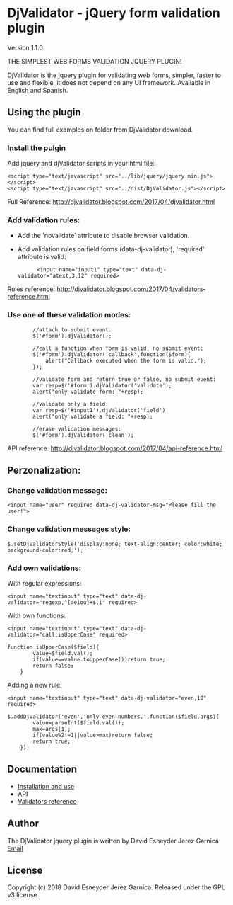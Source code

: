 # DjValidator	-	jQuery form validation plugin

Version 1.1.0

THE SIMPLEST WEB FORMS VALIDATION JQUERY PLUGIN!

DjValidator is the jquery plugin for validating web forms, simpler, faster to use and flexible, it does not depend on any UI framework.
Available in English and Spanish.

## Using the plugin

You can find full examples on folder from DjValidator download.

### Install the pulgin

Add jquery and djValidator scripts in your html file:

	<script type="text/javascript" src="../lib/jquery/jquery.min.js"></script>
	<script type="text/javascript" src="../dist/DjValidator.js"></script>
	
Full Reference: http://djvalidator.blogspot.com/2017/04/djvalidator.html

### Add validation rules:

* Add the 'novalidate' attribute to disable browser validation.
* Add validation rules on field forms (data-dj-validator), 'required' attribute is valid:
			
			<input name="input1" type="text" data-dj-validator="atext,3,12" required>
  
Rules reference: http://djvalidator.blogspot.com/2017/04/validators-reference.html

### Use one of these validation modes:
	
			//attach to submit event:
			$('#form').djValidator(); 
			
			//call a function when form is valid, no submit event:
			$('#form').djValidator('callback',function($form){
				alert("Callback executed when the form is valid.");
			});									
			
			//validate form and return true or false, no submit event:
			var resp=$('#form').djValidator('validate');
			alert("only validate form: "+resp);
			
			//validate only a field:
			var resp=$('#input1').djValidator('field')
			alert("only validate a field: "+resp);
			
			//erase validation messages:
			$('#form').djValidator('clean');

API reference: http://djvalidator.blogspot.com/2017/04/api-reference.html

## Perzonalization:

### Change validation message:
	
	<input name="user" required data-dj-validator-msg="Please fill the user!">

### Change validation messages style:
	
	$.setDjValidatorStyle('display:none; text-align:center; color:white; background-color:red;');

### Add own validations:
	
With regular expressions:
	
	<input name="textinput" type="text" data-dj-validator="regexp,^[aeiou]+$,i" required>

With own functions:
	
	<input name="textinput" type="text" data-dj-validator="call,isUpperCase" required>
	
	function isUpperCase($field){
			value=$field.val();
			if(value==value.toUpperCase())return true;
			return false;
		}

Adding a new rule:

	<input name="textinput" type="text" data-dj-validator="even,10" required>
	
	$.addDjValidator('even','only even numbers.',function($field,args){
			value=parseInt($field.val());
			max=args[1];
			if(value%2!=1||value>max)return false;
			return true;
		});

## Documentation

  + [Installation and use](http://djvalidator.blogspot.com/2017/04/djvalidator.html)
  + [API](http://djvalidator.blogspot.com/2017/04/api-reference.html)
  + [Validators reference](http://djvalidator.blogspot.com/2017/04/validators-reference.html)

## Author

The DjValidator jquery plugin is written by David Esneyder Jerez Garnica.
[Email](mailto:esneyderg357@gmail.com)

## License

Copyright (c) 2018 David Esneyder Jerez Garnica.
Released under the GPL v3 license.
